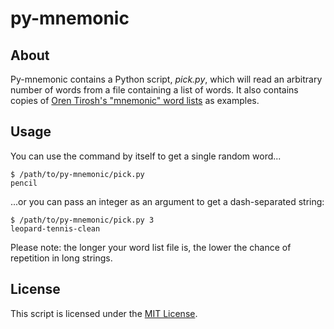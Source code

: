 # py-mnemonic

## About

Py-mnemonic contains a Python script, *pick.py*, which will read an arbitrary number of words from a file containing a list of words. It also contains copies of [Oren Tirosh's "mnemonic" word lists][1] as examples.

## Usage

You can use the command by itself to get a single random word...

    $ /path/to/py-mnemonic/pick.py
    pencil

...or you can pass an integer as an argument to get a dash-separated string:

    $ /path/to/py-mnemonic/pick.py 3
    leopard-tennis-clean

Please note: the longer your word list file is, the lower the chance of repetition in long strings.

## License

This script is licensed under the [MIT License][2].


[1]: https://web.archive.org/web/20090918202746/http://tothink.com/mnemonic/wordlist.html "Wayback Machine snapshot of Oren Tirosh's web page"
[2]: https://opensource.org/licenses/MIT "MIT License at opensource.org"
